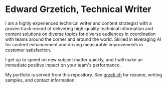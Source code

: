 # Edward Grzetich, Technical Writer

I am a highly experienced technical writer and content strategist with a proven track record of delivering high-quality technical information and content solutions on diverse topics for diverse audiences in coordination with teams around the corner and around the world. Skilled in leveraging AI for content enhancement and driving measurable improvements in customer satisfaction.

I get up to speed on new subject matter quickly, and I will make an immediate positive impact on your team's performance.

My portfolio is served from this repository. See [grzeti.ch](https://grzeti.ch) for resume, writing samples, and contact information.
